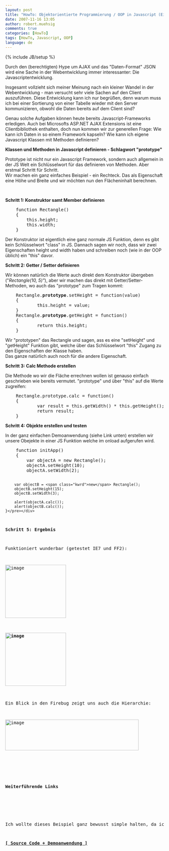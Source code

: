 ```yaml
---
layout: post
title: "HowTo: Objektorientierte Programmierung / OOP in Javascript (Eine einfache Klasse erstellen)"
date: 2007-11-16 13:05
author: robert.muehsig
comments: true
categories: [HowTo]
tags: [HowTo, Javascript, OOP]
language: de
---
```

{% include JB/setup %}
<p>Durch den (berechtigten) Hype um AJAX und das "Daten-Format" JSON wird eine Sache in der Webentwicklung immer interessanter: Die Javascriptentwicklung.</p> <p>Insgesamt vollzieht sich meiner Meinung nach ein kleiner Wandel in der Webentwicklung - man versucht sehr viele Sachen auf den Client auszuführen. Diese Entwicklung kann ich nur begrüßen, denn warum muss ich bei einer Sortierung von einer Tabelle wieder mit den Server kommunizieren, obwohl die Daten bereits auf dem Client sind? </p> <p>Genau solche Aufgaben können heute bereits Javascript-Frameworks erledigen. Auch bei Microsofts ASP.NET AJAX Extensions ist eine Clientbibliothek enthalten, doch nun kommen wir zur generellen Frage: Wie kann ich Daten in so einem Framework kapseln? Wie kann ich eigene Javascript Klassen mit Methoden definieren? </p> <p><strong>Klassen und Methoden in Javascript definieren - Schlagwort "prototype"</strong></p> <p>Prototype ist nicht nur ein Javascript Framework, sondern auch allgemein in der JS Welt ein Schlüsselwort für das definieren von Methoden. Aber erstmal Schritt für Schritt.<br>Wir machen ein ganz einfaches Beispiel - ein Rechteck. Das als Eigenschaft eine Höhe und Breite und wir möchten nun den Flächeninhalt berechnen.</p> <p>&nbsp;</p> <p><strong>Schritt 1: Konstruktor samt Member definieren</strong></p> <div class="CodeFormatContainer"><pre class="csharpcode">    function Rectangle() 
    {
        <span class="kwrd">this</span>.height;
        <span class="kwrd">this</span>.width;
    }</pre></div>
<p>Der Konstruktor ist eigentlich eine ganz normale JS Funktion, denn es gibt kein Schlüsselwort "class" in JS. Dannach sagen wir noch, dass wir zwei Eigenschaften height und width haben und schreiben noch (wie in der OOP üblich) ein "this" davor.</p>
<p><strong>Schritt 2: Getter / Setter definieren</strong></p>
<p>Wir können natürlich die Werte auch direkt dem Konstruktor übergeben ("<em>Rectangle(10, 5)"</em>), aber wir machen das direkt mit Getter/Setter-Methoden, wo auch das "prototype" zum Tragen kommt:</p>
<div class="CodeFormatContainer"><pre class="csharpcode">    Rectangle.<strong>prototype</strong>.setHeight = function(<span class="kwrd">value</span>)
    {
            <span class="kwrd">this</span>.height = <span class="kwrd">value</span>;
    }        
    Rectangle.<strong>prototype</strong>.getHeight = function()
    {
            <span class="kwrd">return</span> <span class="kwrd">this</span>.height;
    } </pre></div>
<p>Wir "prototypen" das Rectangle und sagen, ass es eine "setHeight" und "getHeight" Funktion gibt, welche über das Schlüsselwort "this"&nbsp;Zugang zu den Eigenschaften der Klasse haben.<br>Das ganze natürlich auch noch für die&nbsp;andere Eigenschaft.&nbsp;</p>
<p><strong>Schritt 3: Calc Methode erstellen</strong></p>
<p>Die Methode wo wir die Fläche errechnen wollen ist genauso einfach geschrieben wie bereits vermutet. "prototype" und über "this" auf die Werte zugreifen:</p>
<div class="CodeFormatContainer"><pre class="csharpcode">    Rectangle.prototype.calc = function()
    {
            var result = <span class="kwrd">this</span>.getWidth() * <span class="kwrd">this</span>.getHeight();
            <span class="kwrd">return</span> result;
    }    </pre></div>
<p><strong><strong>Schritt 4: Objekte erstellen und testen</strong></strong></p>
<p>In der ganz einfachen Demoanwendung (siehe Link unten) erstellen wir unsere Obejekte in einer JS Funktion welche im onload aufgerufen wird.</p>
<div class="CodeFormatContainer"><pre class="csharpcode">    function initApp()
    {
        var objectA = <span class="kwrd">new</span> Rectangle();
        objectA.setHeight(10);
        objectA.setWidth(2);
        
        var objectB = <span class="kwrd">new</span> Rectangle();
        objectB.setHeight(15);
        objectB.setWidth(3);
        
        alert(objectA.calc());
        alert(objectB.calc());
    }</pre></div>
<p><strong><strong>Schritt 5: Ergebnis</strong></strong></p>
<p>Funktioniert wunderbar (getestet IE7 und FF2):</p>
<p><a href="{{BASE_PATH}}/assets/wp-images-de/image151.png" atomicselection="true"><img style="border-right: 0px; border-top: 0px; border-left: 0px; border-bottom: 0px" height="169" alt="image" src="{{BASE_PATH}}/assets/wp-images-de/image-thumb130.png" width="193" border="0"></a> </p>
<p><strong><a href="{{BASE_PATH}}/assets/wp-images-de/image152.png" atomicselection="true"><img style="border-right: 0px; border-top: 0px; border-left: 0px; border-bottom: 0px" height="169" alt="image" src="{{BASE_PATH}}/assets/wp-images-de/image-thumb131.png" width="193" border="0"></a> </strong></p>
<p>Ein Blick in den Firebug zeigt uns auch die Hierarchie:</p>
<p><a href="{{BASE_PATH}}/assets/wp-images-de/image153.png" atomicselection="true"><img style="border-right: 0px; border-top: 0px; border-left: 0px; border-bottom: 0px" height="98" alt="image" src="{{BASE_PATH}}/assets/wp-images-de/image-thumb132.png" width="424" border="0"></a> </p>
<p>&nbsp;</p>
<p><strong><strong>Weiterführende Links</strong></strong></p>
<p><strong></strong>&nbsp;</p>
<p>Ich wollte dieses Beispiel ganz bewusst simple halten, da ich ansonsten immer nur sehr komplexe Beispiele gesehen hab. Wer sich tiefergehender darüber informieren möchte, der sollte sich <a href="http://mckoss.com/jscript/object.htm" target="_blank">diese Seite</a> mal anschauen.</p>
<p><strong><a href="http://code-developer.de/democode/jsoop/default.htm" target="_blank">[ Source Code + Demoanwendung ]</a></strong></p>
